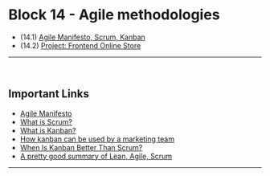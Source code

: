 # Block 14 - Agile methodologies

- (14.1) [Agile Manifesto, Scrum, Kanban](https://github.com/LeonarDev/Trybe/tree/main/Exercises/front-end/block_14/14.1)
- (14.2) [Project: Frontend Online Store]()

<hr>
<br>

## Important Links

- [Agile Manifesto](https://agilemanifesto.org/iso/ptbr/manifesto.html)
- [What is Scrum?](https://www.scrum.org/resources/what-is-scrum)
- [What is Kanban?](https://www.digite.com/kanban/what-is-kanban)
- [How kanban can be used by a marketing team](https://blog.runrun.it/kanban-board-para-marketing/)
- [When Is Kanban Better Than Scrum?](https://mdalmijn.medium.com/when-is-it-better-to-use-kanban-than-scrum-d5032b658ac3)
- [A pretty good summary of Lean, Agile, Scrum](https://coachtakeshi.medium.com/a-pretty-good-summary-of-lean-agile-scrum-168cf123748)

<hr>
<br>